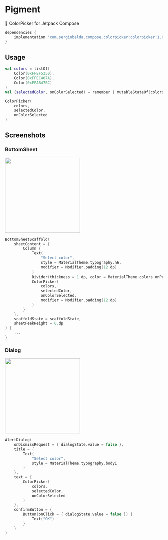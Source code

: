 # Pigment

🎨 ColorPicker for Jetpack Compose

```gradle
dependencies {
    implementation 'com.sergiobelda.compose.colorpicker:colorpicker:1.0.0-dev04'
}
```

## Usage

```kotlin
val colors = listOf(
    Color(0xFFEF5350),
    Color(0xFFEC407A),
    Color(0xFFAB47BC)
)
val (selectedColor, onColorSelected) = remember { mutableStateOf(colors[0]) }

ColorPicker(
    colors,
    selectedColor,
    onColorSelected
)
```

## Screenshots

### BottomSheet

<img src="./screenshots/sheet.png" width=240 />

```kotlin
BottomSheetScaffold(
    sheetContent = {
        Column {
            Text(
                "Select color",
                style = MaterialTheme.typography.h6,
                modifier = Modifier.padding(12.dp)
            )
            Divider(thickness = 1.dp, color = MaterialTheme.colors.onPrimary)
            ColorPicker(
                colors,
                selectedColor,
                onColorSelected,
                modifier = Modifier.padding(12.dp)
            )
        }
    },
    scaffoldState = scaffoldState,
    sheetPeekHeight = 0.dp
) {
    ...
}
```

### Dialog

<img src="./screenshots/dialog.png" width=240 />

```kotlin
AlertDialog(
    onDismissRequest = { dialogState.value = false },
    title = {
        Text(
            "Select color",
            style = MaterialTheme.typography.body1
        )
    },
    text = {
        ColorPicker(
            colors,
            selectedColor,
            onColorSelected
        )
    },
    confirmButton = {
        Button(onClick = { dialogState.value = false }) {
            Text("OK")
        }
    }
)
```
